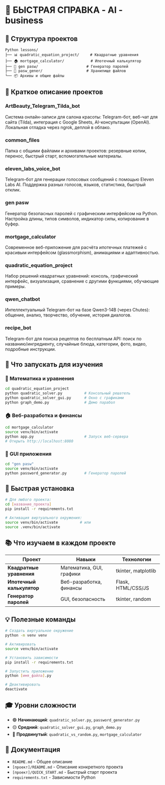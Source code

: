 # 🚀 БЫСТРАЯ СПРАВКА - AI - business

## 📁 Структура проектов

```
Python lessons/
├── 📊 quadratic_equation_project/     # Квадратные уравнения
├── 🏠 mortgage_calculator/            # Ипотечный калькулятор  
├── 🔐 gen pasw/                      # Генератор паролей
├── 🔐 pasw_gener/                    # Хранилище файлов
└── 📦 Архивы и общие файлы
```

## 📝 Краткое описание проектов

### ArtBeauty_Telegram_Tilda_bot
Система онлайн-записи для салона красоты: Telegram-бот, веб-чат для сайта (Tilda), интеграция с Google Sheets, AI-консультации (OpenAI). Локальная отладка через ngrok, деплой в облако.

### common_files
Папка с общими файлами и архивами проектов: резервные копии, перенос, быстрый старт, вспомогательные материалы.

### eleven_labs_voice_bot
Telegram-бот для генерации голосовых сообщений с помощью Eleven Labs AI. Поддержка разных голосов, языков, статистика, быстрый отклик.

### gen pasw
Генератор безопасных паролей с графическим интерфейсом на Python. Настройка длины, типов символов, индикатор силы, копирование в буфер.

### mortgage_calculator
Современное веб-приложение для расчёта ипотечных платежей с красивым интерфейсом (glassmorphism), анимациями и адаптивностью.

### quadratic_equation_project
Набор решений квадратных уравнений: консоль, графический интерфейс, визуализация, сравнение с другими функциями, обучающие примеры.

### qwen_chatbot
Интеллектуальный Telegram-бот на базе Qwen3-14B (через Chutes): общение, анализ, творчество, обучение, история диалогов.

### recipe_bot
Telegram-бот для поиска рецептов по бесплатным API: поиск по названию/ингредиенту, случайные блюда, категории, фото, видео, подробные инструкции.

## 🎯 Что запускать для изучения

### 🔢 **Математика и уравнения**
```bash
cd quadratic_equation_project
python quadratic_solver.py          # Консольный решатель
python quadratic_solver_gui.py      # Окно с графиками
python graph_demo.py                # Демо парабол
```

### 🏠 **Веб-разработка и финансы**
```bash
cd mortgage_calculator
source venv/bin/activate
python app.py                       # Запуск веб-сервера
# Открыть http://localhost:8080
```

### 🔐 **GUI приложения**
```bash
cd "gen pasw"
source venv/bin/activate
python password_generator.py        # Генератор паролей
```

## 🔧 Быстрая установка

```bash
# Для любого проекта:
cd [название_проекта]
pip install -r requirements.txt

# Активация виртуального окружения:
source venv/bin/activate          # или
source .venv/bin/activate
```

## 📚 Что изучаем в каждом проекте

| Проект | Навыки | Технологии |
|--------|---------|-------------|
| **Квадратные уравнения** | Математика, GUI, графики | tkinter, matplotlib |
| **Ипотечный калькулятор** | Веб-разработка, финансы | Flask, HTML/CSS/JS |
| **Генератор паролей** | GUI, безопасность | tkinter, random |

## 💡 Полезные команды

```bash
# Создать виртуальное окружение
python -m venv venv

# Активировать
source venv/bin/activate

# Установить зависимости
pip install -r requirements.txt

# Запустить приложение
python [имя_файла].py

# Деактивировать
deactivate
```

## 🎓 Уровни сложности

- 🟢 **Начинающий**: `quadratic_solver.py`, `password_generator.py`
- 🟡 **Средний**: `quadratic_solver_gui.py`, `graph_demo.py`
- 🔴 **Продвинутый**: `quadratic_vs_random.py`, `mortgage_calculator`

## 📖 Документация

- `README.md` - Общее описание
- `[проект]/README.md` - Описание конкретного проекта  
- `[проект]/QUICK_START.md` - Быстрый старт проекта
- `requirements.txt` - Зависимости Python

